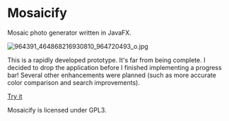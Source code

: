 Mosaicify
=========

Mosaic photo generator written in JavaFX.

![964391_464868216930810_964720493_o.jpg](https://bitbucket.org/repo/bgoooy/images/3064172794-964391_464868216930810_964720493_o.jpg)

This is a rapidly developed prototype. It's far from being complete.
I decided to drop the application before I finished implementing a progress bar!
Several other enhancements were planned (such as more accurate color comparison and search improvements).

[Try it](https://bitbucket.org/ahspw/mosaicify/downloads/Mosaicify.jar)

Mosaicify is licensed under GPL3.